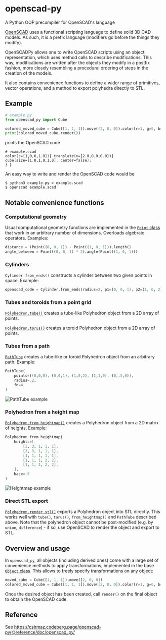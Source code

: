 # openscad-py

A Python OOP precompiler for OpenSCAD's language

[OpenSCAD](https://openscad.org/) uses a functional scripting language to define solid 3D CAD models.
As such, it is a prefix language (modifiers go before the things they modify).

OpenSCADPy allows one to write OpenSCAD scripts using an object representation, which uses method calls
to describe modifications. This way, modifications are written after the objects they modify in a postfix
fashion, more closely resembling a procedural ordering of steps in the creation of the models.

It also contains convenience functions to define a wider range of primitives, vector operations, and a method
to export polyhedra directly to STL.

## Example

```python
# example.py
from openscad_py import Cube

colored_moved_cube = Cube([1, 1, 1]).move([2, 0, 0]).color(r=1, g=0, b=0)
print(colored_moved_cube.render())
```

prints the OpenSCAD code

```
# example.scad
color(c=[1,0,0,1.0]){ translate(v=[2.0,0.0,0.0]){
cube(size=[1.0,1.0,1.0], center=false);
} }
```

An easy way to write and render the OpenSCAD code would be

```
$ python3 example.py > example.scad
$ openscad example.scad
```

## Notable convenience functions

### Computational geometry

Usual computational geometry functions are implemented in the 
[`Point` class](https://csirmaz.codeberg.page/openscad-py/@reference/doc/openscad_py/point.html)
that work in an arbitrary number of dimensions. Overloads algebraic operators. Examples:

```python
distance = (Point((0, 0, 1)) - Point((1, 0, 1))).length()
angle_between = Point((0, 0, 1) * 2).angle(Point((1, 0, 1)))
```

### Cylinders

`Cylinder.from_ends()` constructs a cylinder between two given points in space. Example:

```python
openscad_code = Cylinder.from_ends(radius=2, p1=(0, 0, 1), p2=(1, 0, 2)).render()
```

### Tubes and toroids from a point grid

[`Polyhedron.tube()`](https://csirmaz.codeberg.page/openscad-py/@reference/doc/openscad_py/polyhedron.html#openscad_py.polyhedron.Polyhedron.tube) 
creates a tube-like Polyhedron object from a 2D array of points.

[`Polyhedron.torus()`](https://csirmaz.codeberg.page/openscad-py/@reference/doc/openscad_py/polyhedron.html#openscad_py.polyhedron.Polyhedron.torus)
creates a toroid Polyhedron object from a 2D array of points.

### Tubes from a path

[`PathTube`](https://csirmaz.codeberg.page/openscad-py/@reference/doc/openscad_py/path_tube.html)
creates a tube-like or toroid Polyhedron object from an arbitrary path. Example:

```python
PathTube(
    points=[(0,0,0), (0,0,1), (1,0,2), (1,1,0), (0,.5,0)],
    radius=.2,
    fn=4
)
```

![PathTube example](https://www.postminart.com/cdn/pathtube.png)

### Polyhedron from a height map

[`Polyhedron.from_heightmap()`](https://csirmaz.codeberg.page/openscad-py/@reference/doc/openscad_py/polyhedron.html#openscad_py.polyhedron.Polyhedron.from_heightmap)
creates a Polyhedron object from a 2D matrix of heights. Example:

```python
Polyhedron.from_heightmap(
    heights=[
        [3, 3, 1, 1, 1],
        [3, 3, 1, 1, 1],
        [1, 1, 1, 1, 1],
        [1, 1, 1, 2, 2],
        [1, 1, 1, 2, 2],
    ],
    base=-5
)
```

![Heightmap example](https://www.postminart.com/cdn/heightmap.png)

### Direct STL export

[`Polyhedron.render_stl()`](https://csirmaz.codeberg.page/openscad-py/@reference/doc/openscad_py/polyhedron.html#openscad_py.polyhedron.Polyhedron.render_stl)
exports a Polyhedron object into STL directly.
This works well with `tube()`, `torus()`, `from_heightmap()` and `PathTube` described above. 
Note that the polyhedron object cannot be post-modified (e.g. by `union`, `difference`) - if so, 
use OpenSCAD to render the object and export to STL.

## Overview and usage

In `openscad_py`, all objects (including derived ones) come with a large set of convenience methods
to apply transformations, implemented in the base [`Object` class](https://csirmaz.codeberg.page/openscad-py/@reference/doc/openscad_py/object_.html).
This allows to freely specify transformations on any object:

```python
moved_cube = Cube([1, 1, 1]).move([2, 0, 0])
colored_moved_cube = Cube([1, 1, 1]).move([2, 0, 0]).color(r=1, g=0, b=0)
```

Once the desired object has been created, call `render()` on the final object to obtain the
OpenSCAD code.

## Reference

See https://csirmaz.codeberg.page/openscad-py/@reference/doc/openscad_py/
